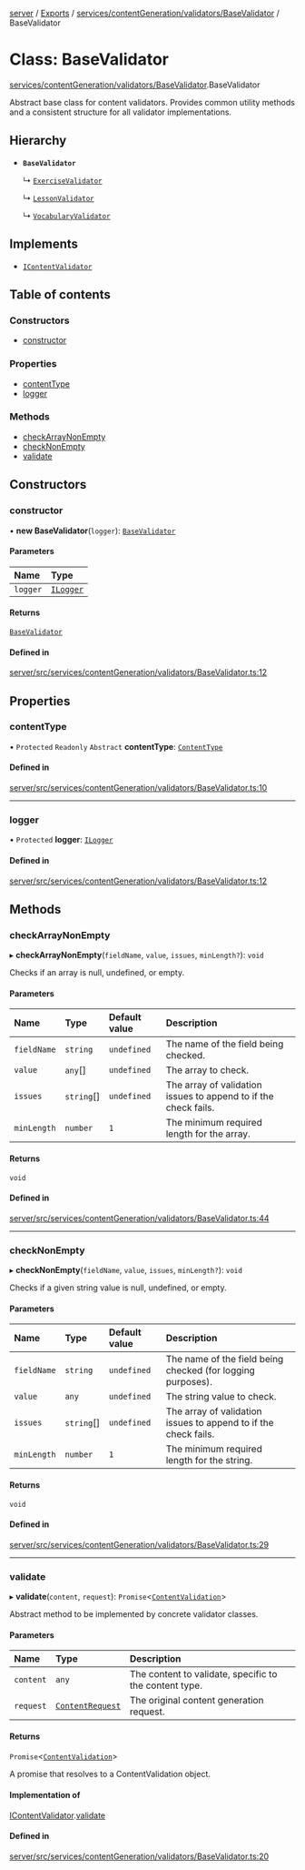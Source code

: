 [server](../README.md) / [Exports](../modules.md) / [services/contentGeneration/validators/BaseValidator](../modules/services_contentGeneration_validators_BaseValidator.md) / BaseValidator

# Class: BaseValidator

[services/contentGeneration/validators/BaseValidator](../modules/services_contentGeneration_validators_BaseValidator.md).BaseValidator

Abstract base class for content validators.
Provides common utility methods and a consistent structure for all validator implementations.

## Hierarchy

- **`BaseValidator`**

  ↳ [`ExerciseValidator`](services_contentGeneration_validators_ExerciseValidator.ExerciseValidator.md)

  ↳ [`LessonValidator`](services_contentGeneration_validators_LessonValidator.LessonValidator.md)

  ↳ [`VocabularyValidator`](services_contentGeneration_validators_VocabularyValidator.VocabularyValidator.md)

## Implements

- [`IContentValidator`](../interfaces/services_contentGeneration_interfaces.IContentValidator.md)

## Table of contents

### Constructors

- [constructor](services_contentGeneration_validators_BaseValidator.BaseValidator.md#constructor)

### Properties

- [contentType](services_contentGeneration_validators_BaseValidator.BaseValidator.md#contenttype)
- [logger](services_contentGeneration_validators_BaseValidator.BaseValidator.md#logger)

### Methods

- [checkArrayNonEmpty](services_contentGeneration_validators_BaseValidator.BaseValidator.md#checkarraynonempty)
- [checkNonEmpty](services_contentGeneration_validators_BaseValidator.BaseValidator.md#checknonempty)
- [validate](services_contentGeneration_validators_BaseValidator.BaseValidator.md#validate)

## Constructors

### constructor

• **new BaseValidator**(`logger`): [`BaseValidator`](services_contentGeneration_validators_BaseValidator.BaseValidator.md)

#### Parameters

| Name | Type |
| :------ | :------ |
| `logger` | [`ILogger`](../interfaces/types_ILogger.ILogger.md) |

#### Returns

[`BaseValidator`](services_contentGeneration_validators_BaseValidator.BaseValidator.md)

#### Defined in

[server/src/services/contentGeneration/validators/BaseValidator.ts:12](https://github.com/niklas-joh/french-learning-platform/blob/df287cd90d2fc20ebbe1da4bb7d2c97b195a5de7/server/src/services/contentGeneration/validators/BaseValidator.ts#L12)

## Properties

### contentType

• `Protected` `Readonly` `Abstract` **contentType**: [`ContentType`](../modules/types_Content.md#contenttype)

#### Defined in

[server/src/services/contentGeneration/validators/BaseValidator.ts:10](https://github.com/niklas-joh/french-learning-platform/blob/df287cd90d2fc20ebbe1da4bb7d2c97b195a5de7/server/src/services/contentGeneration/validators/BaseValidator.ts#L10)

___

### logger

• `Protected` **logger**: [`ILogger`](../interfaces/types_ILogger.ILogger.md)

#### Defined in

[server/src/services/contentGeneration/validators/BaseValidator.ts:12](https://github.com/niklas-joh/french-learning-platform/blob/df287cd90d2fc20ebbe1da4bb7d2c97b195a5de7/server/src/services/contentGeneration/validators/BaseValidator.ts#L12)

## Methods

### checkArrayNonEmpty

▸ **checkArrayNonEmpty**(`fieldName`, `value`, `issues`, `minLength?`): `void`

Checks if an array is null, undefined, or empty.

#### Parameters

| Name | Type | Default value | Description |
| :------ | :------ | :------ | :------ |
| `fieldName` | `string` | `undefined` | The name of the field being checked. |
| `value` | `any`[] | `undefined` | The array to check. |
| `issues` | `string`[] | `undefined` | The array of validation issues to append to if the check fails. |
| `minLength` | `number` | `1` | The minimum required length for the array. |

#### Returns

`void`

#### Defined in

[server/src/services/contentGeneration/validators/BaseValidator.ts:44](https://github.com/niklas-joh/french-learning-platform/blob/df287cd90d2fc20ebbe1da4bb7d2c97b195a5de7/server/src/services/contentGeneration/validators/BaseValidator.ts#L44)

___

### checkNonEmpty

▸ **checkNonEmpty**(`fieldName`, `value`, `issues`, `minLength?`): `void`

Checks if a given string value is null, undefined, or empty.

#### Parameters

| Name | Type | Default value | Description |
| :------ | :------ | :------ | :------ |
| `fieldName` | `string` | `undefined` | The name of the field being checked (for logging purposes). |
| `value` | `any` | `undefined` | The string value to check. |
| `issues` | `string`[] | `undefined` | The array of validation issues to append to if the check fails. |
| `minLength` | `number` | `1` | The minimum required length for the string. |

#### Returns

`void`

#### Defined in

[server/src/services/contentGeneration/validators/BaseValidator.ts:29](https://github.com/niklas-joh/french-learning-platform/blob/df287cd90d2fc20ebbe1da4bb7d2c97b195a5de7/server/src/services/contentGeneration/validators/BaseValidator.ts#L29)

___

### validate

▸ **validate**(`content`, `request`): `Promise`\<[`ContentValidation`](../interfaces/types_Content.ContentValidation.md)\>

Abstract method to be implemented by concrete validator classes.

#### Parameters

| Name | Type | Description |
| :------ | :------ | :------ |
| `content` | `any` | The content to validate, specific to the content type. |
| `request` | [`ContentRequest`](../interfaces/types_Content.ContentRequest.md) | The original content generation request. |

#### Returns

`Promise`\<[`ContentValidation`](../interfaces/types_Content.ContentValidation.md)\>

A promise that resolves to a ContentValidation object.

#### Implementation of

[IContentValidator](../interfaces/services_contentGeneration_interfaces.IContentValidator.md).[validate](../interfaces/services_contentGeneration_interfaces.IContentValidator.md#validate)

#### Defined in

[server/src/services/contentGeneration/validators/BaseValidator.ts:20](https://github.com/niklas-joh/french-learning-platform/blob/df287cd90d2fc20ebbe1da4bb7d2c97b195a5de7/server/src/services/contentGeneration/validators/BaseValidator.ts#L20)
